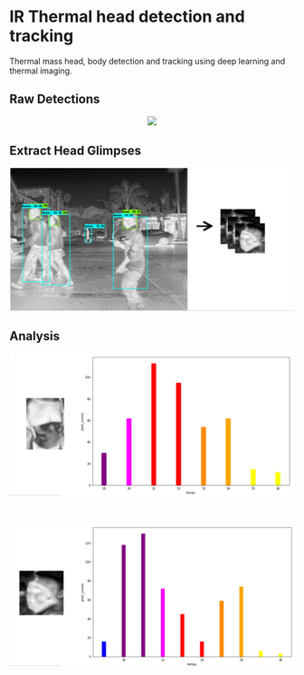 # IR Thermal head detection and tracking
Thermal mass head, body detection and tracking using deep learning and thermal imaging.
## Raw Detections
<p align='center'>
 <img src='https://github.com/Abhishek-krg/covid-ir/blob/main/images/neural_processing.png'>
</p>

## Extract Head Glimpses
<p align='center'>
 <img height='auto' width=720 src='https://github.com/Abhishek-krg/IR-thermal-head-detection-and-tracking/blob/main/images/extract_glimpses.jpg'>
</p>

## Analysis
<p align='center'>
 <img height='auto' width=864 src='https://github.com/Abhishek-krg/IR-thermal-head-detection-and-tracking/blob/main/images/nrml_heatmap_aggregation.jpg'>
</p>
</br>
<p align='center'>
 <img height='auto' width=864 src='https://github.com/Abhishek-krg/IR-thermal-head-detection-and-tracking/blob/main/images/covid_heatmap_aggregation.jpg'>
</p>

